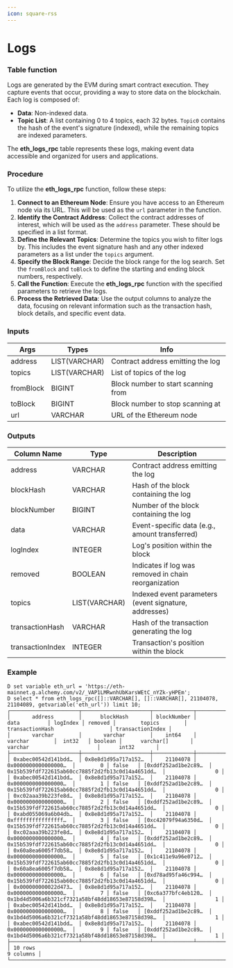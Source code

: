 ```yaml
---
icon: square-rss
---
```


# Logs

### Table function

Logs are generated by the EVM during smart contract execution. They capture events that occur, providing a way to store data on the blockchain. Each log is composed of:

* **Data**: Non-indexed data.
* **Topic List**: A list containing 0 to 4 topics, each 32 bytes. `Topic0` contains the hash of the event's signature (indexed), while the remaining topics are indexed parameters.

The **eth\_logs\_rpc** table represents these logs, making event data accessible and organized for users and applications.

### **Procedure**

To utilize the **eth\_logs\_rpc** function, follow these steps:

1. **Connect to an Ethereum Node**: Ensure you have access to an Ethereum node via its URL. This will be used as the `url` parameter in the function.
2. **Identify the Contract Address**: Collect the contract addresses of interest, which will be used as the `address` parameter. These should be specified in a list format.
3. **Define the Relevant Topics**: Determine the topics you wish to filter logs by. This includes the event signature hash and any other indexed parameters as a list under the `topics` argument.
4. **Specify the Block Range**: Decide the block range for the log search. Set the `fromBlock` and `toBlock` to define the starting and ending block numbers, respectively.
5. **Call the Function**: Execute the **eth\_logs\_rpc** function with the specified parameters to retrieve the logs.
6. **Process the Retrieved Data**: Use the output columns to analyze the data, focusing on relevant information such as the transaction hash, block details, and specific event data.

### **Inputs**

| Args      | Types         | Info                                |
| --------- | ------------- | ----------------------------------- |
| address   | LIST(VARCHAR) | Contract address emitting the log   |
| topics    | LIST(VARCHAR) | List of topics of the log           |
| fromBlock | BIGINT        | Block number to start scanning from |
| toBlock   | BIGINT        | Block number to stop scanning at    |
| url       | VARCHAR       | URL of the Ethereum node            |

### **Outputs**

| Column Name      | Type          | Description                                           |
| ---------------- | ------------- | ----------------------------------------------------- |
| address          | VARCHAR       | Contract address emitting the log                     |
| blockHash        | VARCHAR       | Hash of the block containing the log                  |
| blockNumber      | BIGINT        | Number of the block containing the log                |
| data             | VARCHAR       | Event-specific data (e.g., amount transferred)        |
| logIndex         | INTEGER       | Log's position within the block                       |
| removed          | BOOLEAN       | Indicates if log was removed in chain reorganization  |
| topics           | LIST(VARCHAR) | Indexed event parameters (event signature, addresses) |
| transactionHash  | VARCHAR       | Hash of the transaction generating the log            |
| transactionIndex | INTEGER       | Transaction's position within the block               |

### **Example**

```
D set variable eth_url = 'https://eth-mainnet.g.alchemy.com/v2/_VAP1LMRwnhUbKarsWEtC_nYZk-yHPEm';
D select * from eth_logs_rpc([]::VARCHAR[], []::VARCHAR[], 21104078, 21104089, getvariable('eth_url')) limit 10;
┌──────────────────────┬──────────────────────┬─────────────┬──────────────────────┬──────────┬─────────┬──────────────────────┬───────────────────────────────────────────────────┬──────────────────┐
│       address        │      blockHash       │ blockNumber │         data         │ logIndex │ removed │        topics        │                  transactionHash                  │ transactionIndex │
│       varchar        │       varchar        │    int64    │       varchar        │  int32   │ boolean │      varchar[]       │                      varchar                      │      int32       │
├──────────────────────┼──────────────────────┼─────────────┼──────────────────────┼──────────┼─────────┼──────────────────────┼───────────────────────────────────────────────────┼──────────────────┤
│ 0xabec00542d141bdd…  │ 0x8e8d1d95a717a152…  │    21104078 │ 0x0000000000000000…  │        0 │ false   │ [0xddf252ad1be2c89…  │ 0x15b539fdf722615ab60cc7885f2d2fb13c0d14a4651dd…  │                0 │
│ 0xabec00542d141bdd…  │ 0x8e8d1d95a717a152…  │    21104078 │ 0x0000000000000000…  │        1 │ false   │ [0xddf252ad1be2c89…  │ 0x15b539fdf722615ab60cc7885f2d2fb13c0d14a4651dd…  │                0 │
│ 0xc02aaa39b223fe8d…  │ 0x8e8d1d95a717a152…  │    21104078 │ 0x0000000000000000…  │        2 │ false   │ [0xddf252ad1be2c89…  │ 0x15b539fdf722615ab60cc7885f2d2fb13c0d14a4651dd…  │                0 │
│ 0xabd055069a6b04db…  │ 0x8e8d1d95a717a152…  │    21104078 │ 0xffffffffffffffff…  │        3 │ false   │ [0xc42079f94a6350d…  │ 0x15b539fdf722615ab60cc7885f2d2fb13c0d14a4651dd…  │                0 │
│ 0xc02aaa39b223fe8d…  │ 0x8e8d1d95a717a152…  │    21104078 │ 0x0000000000000000…  │        4 │ false   │ [0xddf252ad1be2c89…  │ 0x15b539fdf722615ab60cc7885f2d2fb13c0d14a4651dd…  │                0 │
│ 0x60a8ea6005f7db58…  │ 0x8e8d1d95a717a152…  │    21104078 │ 0x0000000000000000…  │        5 │ false   │ [0x1c411e9a96e0712…  │ 0x15b539fdf722615ab60cc7885f2d2fb13c0d14a4651dd…  │                0 │
│ 0x60a8ea6005f7db58…  │ 0x8e8d1d95a717a152…  │    21104078 │ 0x0000000000000000…  │        6 │ false   │ [0xd78ad95fa46c994…  │ 0x15b539fdf722615ab60cc7885f2d2fb13c0d14a4651dd…  │                0 │
│ 0x000000000022d473…  │ 0x8e8d1d95a717a152…  │    21104078 │ 0x0000000000000000…  │        7 │ false   │ [0xc6a377bfc4eb120…  │ 0x1bd4d5006a6b321cf7321a58bf48dd18653e87158d398…  │                1 │
│ 0xabec00542d141bdd…  │ 0x8e8d1d95a717a152…  │    21104078 │ 0x0000000000000000…  │        8 │ false   │ [0xddf252ad1be2c89…  │ 0x1bd4d5006a6b321cf7321a58bf48dd18653e87158d398…  │                1 │
│ 0xabec00542d141bdd…  │ 0x8e8d1d95a717a152…  │    21104078 │ 0x0000000000000000…  │        9 │ false   │ [0xddf252ad1be2c89…  │ 0x1bd4d5006a6b321cf7321a58bf48dd18653e87158d398…  │                1 │
├──────────────────────┴──────────────────────┴─────────────┴──────────────────────┴──────────┴─────────┴──────────────────────┴───────────────────────────────────────────────────┴──────────────────┤
│ 10 rows                                                                                                                                                                                   9 columns │
└─────────────────────────────────────────────────────────────────────────────────────────────────────────────────────────────────────────────────────────────────────────────────────────────────────┘
```
